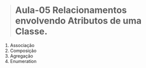 > # Aula-05 Relacionamentos envolvendo Atributos de uma Classe. 
1. Associação
2. Composição
3. Agregação
4. Enumeration 

